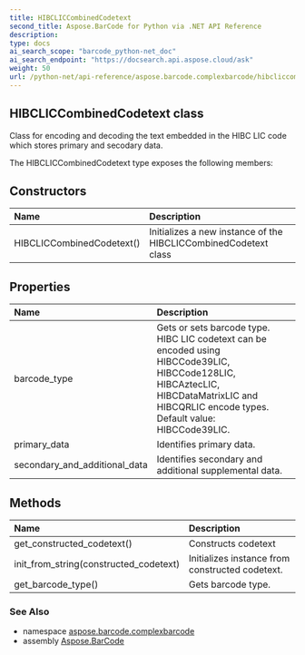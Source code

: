 ```yaml
---
title: HIBCLICCombinedCodetext
second_title: Aspose.BarCode for Python via .NET API Reference
description: 
type: docs
ai_search_scope: "barcode_python-net_doc"
ai_search_endpoint: "https://docsearch.api.aspose.cloud/ask"
weight: 50
url: /python-net/api-reference/aspose.barcode.complexbarcode/hibcliccombinedcodetext/
---
```


## HIBCLICCombinedCodetext class

Class for encoding and decoding the text embedded in the HIBC LIC code which stores primary and secodary data.

The HIBCLICCombinedCodetext type exposes the following members:
## Constructors
| Name | Description |
| :- | :- |
|HIBCLICCombinedCodetext()|Initializes a new instance of the HIBCLICCombinedCodetext class|
## Properties
| Name | Description |
| :- | :- |
|barcode_type|Gets or sets barcode type. HIBC LIC codetext can be encoded using HIBCCode39LIC, HIBCCode128LIC, HIBCAztecLIC, HIBCDataMatrixLIC and HIBCQRLIC encode types.<br/>            Default value: HIBCCode39LIC.|
|primary_data|Identifies primary data.|
|secondary_and_additional_data|Identifies secondary and additional supplemental data.|
## Methods
| Name | Description |
| :- | :- |
|get_constructed_codetext()|Constructs codetext|
|init_from_string(constructed_codetext)|Initializes instance from constructed codetext.|
|get_barcode_type()|Gets barcode type.|

### See Also

* namespace [aspose.barcode.complexbarcode](/barcode/python-net/api-reference/aspose.barcode.complexbarcode/)
* assembly [Aspose.BarCode](/barcode/python-net/api-reference/)

